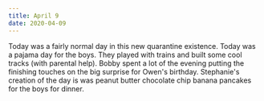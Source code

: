 ```yaml
---
title: April 9
date: 2020-04-09
---
```

Today was a fairly normal day in this new quarantine existence. Today was a pajama day for the boys. They played with trains and built some cool tracks (with parental help). Bobby spent a lot of the evening putting the finishing touches on the big surprise for Owen's birthday. Stephanie's creation of the day is was peanut butter chocolate chip banana pancakes for the boys for dinner.